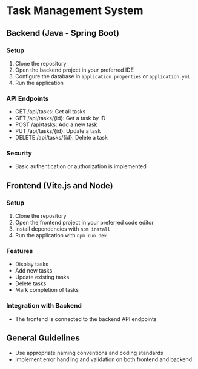 # Task Management System

## Backend (Java - Spring Boot)

### Setup

1. Clone the repository
2. Open the backend project in your preferred IDE
3. Configure the database in `application.properties` or `application.yml`
4. Run the application

### API Endpoints

- GET /api/tasks: Get all tasks
- GET /api/tasks/{id}: Get a task by ID
- POST /api/tasks: Add a new task
- PUT /api/tasks/{id}: Update a task
- DELETE /api/tasks/{id}: Delete a task

### Security

- Basic authentication or authorization is implemented

## Frontend (Vite.js and Node)

### Setup

1. Clone the repository
2. Open the frontend project in your preferred code editor
3. Install dependencies with `npm install`
4. Run the application with `npm run dev`

### Features

- Display tasks
- Add new tasks
- Update existing tasks
- Delete tasks
- Mark completion of tasks

### Integration with Backend

- The frontend is connected to the backend API endpoints

## General Guidelines

- Use appropriate naming conventions and coding standards
- Implement error handling and validation on both frontend and backend
